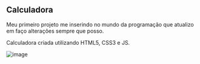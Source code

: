 ## Calculadora

Meu primeiro projeto me inserindo no mundo da programação que atualizo em faço alterações sempre que posso.

Calculadora criada utilizando HTML5, CSS3 e JS.

![image](https://user-images.githubusercontent.com/53191767/163741665-56080b30-e3ec-4e21-a93e-3af24f5ee552.png)
